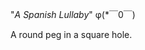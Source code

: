 "_A Spanish Lullaby_"
φ(*￣0￣)

A round peg in a square hole.
<!---
Ammarbinhashim/Ammarbinhashim is a ✨ special ✨ repository because its `README.md` (this file) appears on your GitHub profile.
You can click the Preview link to take a look at your changes.
--->
